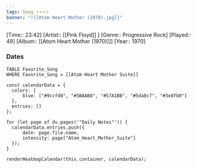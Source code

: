 ```yaml
---
tags: Song ⭐⭐⭐⭐ 
banner: "![[Atom Heart Mother (1970).jpg]]"
---
```

[Time:: 23:42]
[Artist:: [[Pink Floyd]] ]
[Genre:: Progressive Rock]
[Played:: 49]
[Album:: [[Atom Heart Mother (1970)]]]
[Year:: 1970]
### Dates
````dataview
TABLE Favorite_Song
WHERE Favorite_Song = [[Atom Heart Mother Suite]]
````
  ```dataviewjs
const calendarData = { 
	colors: { 
		blue: ["#9ccfd8", "#5BAAB8", "#57A1BB", "#5da8c7", "#3e8fb0"] 
	}, 
	entries: [] 
}; 

for (let page of dv.pages('"Daily Notes"')) { 
	calendarData.entries.push({ 
		date: page.file.name, 
		intensity: page["Atom_Heart_Mother_Suite"]
	}); 
} 

renderHeatmapCalendar(this.container, calendarData);
```
